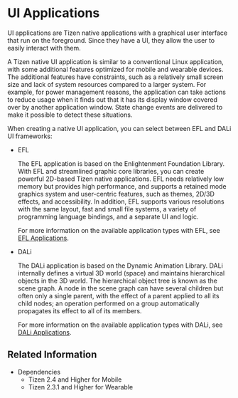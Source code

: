 # UI Applications


UI applications are Tizen native applications with a graphical user interface that run on the foreground. Since they have a UI, they allow the user to easily interact with them.

A Tizen native UI application is similar to a conventional Linux application, with some additional features optimized for mobile and wearable devices. The additional features have constraints, such as a relatively small screen size and lack of system resources compared to a larger system. For example, for power management reasons, the application can take actions to reduce usage when it finds out that it has its display window covered over by another application window. State change events are delivered to make it possible to detect these situations.

When creating a native UI application, you can select between EFL and DALi UI frameworks:

- EFL

  The EFL application is based on the Enlightenment Foundation Library. With EFL and streamlined graphic core libraries, you can create powerful 2D-based Tizen native applications. EFL needs relatively low memory but provides high performance, and supports a retained mode graphics system and user-centric features, such as themes, 2D/3D effects, and accessibility. In addition, EFL supports various resolutions with the same layout, fast and small file systems, a variety of programming language bindings, and a separate UI and logic.

  For more information on the available application types with EFL, see [EFL Applications](efl-app.md).

- DALi

  The DALi application is based on the Dynamic Animation Library. DALi internally defines a virtual 3D world (space) and maintains hierarchical objects in the 3D world. The hierarchical object tree is known as the scene graph. A node in the scene graph can have several children but often only a single parent, with the effect of a parent applied to all its child nodes; an operation performed on a group automatically propagates its effect to all of its members.

  For more information on the available application types with DALi, see [DALi Applications](dali-app.md).


## Related Information
- Dependencies
  - Tizen 2.4 and Higher for Mobile
  - Tizen 2.3.1 and Higher for Wearable
